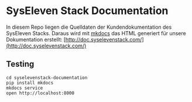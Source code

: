 # SysEleven Stack Documentation

In diesem Repo liegen die Quelldaten der Kundendokumentation des SysEleven
Stacks. Daraus wird mit [mkdocs](http://mkdocs.org) das HTML generiert für unsere Dokumentation erstellt: [http://doc.syselevenstack.com/](http://doc.syselevenstack.com/)

## Testing

```shell
cd syselevenstack-documentation
pip install mkdocs
mkdocs service
open http://localhost:8000
```





